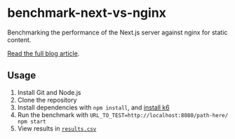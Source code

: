# benchmark-next-vs-nginx

Benchmarking the performance of the Next.js server against nginx for static content.

[Read the full blog article](https://adamjones.me/blog/benchmark-next-vs-nginx/).

## Usage

1. Install Git and Node.js
2. Clone the repository
3. Install dependencies with `npm install`, and [install k6](https://grafana.com/docs/k6/latest/set-up/install-k6/)
4. Run the benchmark with `URL_TO_TEST=http://localhost:8080/path-here/ npm start`
5. View results in [`results.csv`](./results.csv)
